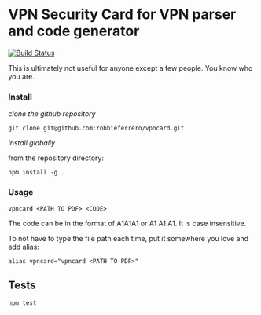 # VPN Security Card for VPN parser and code generator

[![Build Status](https://travis-ci.org/robbieferrero/vpncard.svg?branch=master)](https://travis-ci.org/robbieferrero/vpncard)

This is ultimately not useful for anyone except a few people. You know who you are.

### Install
*clone the github repository*
```
git clone git@github.com:robbieferrero/vpncard.git
```

*install globally*

from the repository directory:
```
npm install -g .
```

### Usage

```
vpncard <PATH TO PDF> <CODE>
```

The code can be in the format of A1A1A1 or A1 A1 A1. It is case insensitive.

To not have to type the file path each time, put it somewhere you love and add alias:
```
alias vpncard="vpncard <PATH TO PDF>"
```

## Tests
```
npm test
```